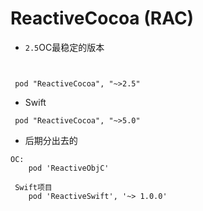 # ReactiveCocoa (RAC)

-  `2.5`OC最稳定的版本  
 
 ```

 
  pod "ReactiveCocoa", "~>2.5"
```
- Swift

```
 pod "ReactiveCocoa", "~>5.0" 
```  
  
- 后期分出去的

```
OC:
	pod 'ReactiveObjC'

 Swift项目 
	pod 'ReactiveSwift', '~> 1.0.0'

```

  
  
  
  
  
  